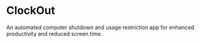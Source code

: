 # ClockOut
An automated computer shutdown and usage restriction app for enhanced productivity and reduced screen time.
